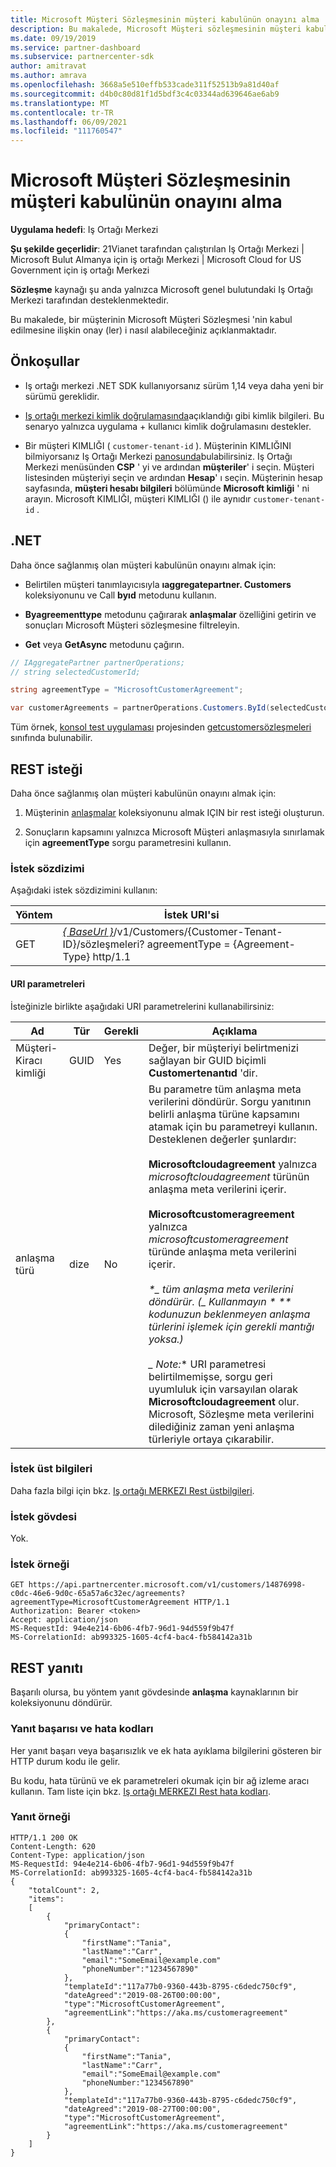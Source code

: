 ```yaml
---
title: Microsoft Müşteri Sözleşmesinin müşteri kabulünün onayını alma
description: Bu makalede, Microsoft Müşteri sözleşmesinin müşteri kabulünün nasıl doğrulanacağı açıklanır.
ms.date: 09/19/2019
ms.service: partner-dashboard
ms.subservice: partnercenter-sdk
author: amitravat
ms.author: amrava
ms.openlocfilehash: 3668a5e510effb533cade311f52513b9a81d40af
ms.sourcegitcommit: d4b0c80d81f1d5bdf3c4c03344ad639646ae6ab9
ms.translationtype: MT
ms.contentlocale: tr-TR
ms.lasthandoff: 06/09/2021
ms.locfileid: "111760547"
---
```

# <a name="get-confirmation-of-customer-acceptance-of-microsoft-customer-agreement"></a>Microsoft Müşteri Sözleşmesinin müşteri kabulünün onayını alma

**Uygulama hedefi**: Iş Ortağı Merkezi

**Şu şekilde geçerlidir**: 21Vianet tarafından çalıştırılan Iş Ortağı Merkezi | Microsoft Bulut Almanya için iş ortağı Merkezi | Microsoft Cloud for US Government için iş ortağı Merkezi

**Sözleşme** kaynağı şu anda yalnızca Microsoft genel bulutundaki Iş Ortağı Merkezi tarafından desteklenmektedir.

Bu makalede, bir müşterinin Microsoft Müşteri Sözleşmesi 'nin kabul edilmesine ilişkin onay (ler) i nasıl alabileceğiniz açıklanmaktadır.

## <a name="prerequisites"></a>Önkoşullar

- Iş ortağı merkezi .NET SDK kullanıyorsanız sürüm 1,14 veya daha yeni bir sürümü gereklidir.

- [Iş ortağı merkezi kimlik doğrulamasında](./partner-center-authentication.md)açıklandığı gibi kimlik bilgileri. Bu senaryo yalnızca uygulama + kullanıcı kimlik doğrulamasını destekler.

- Bir müşteri KIMLIĞI ( `customer-tenant-id` ). Müşterinin KIMLIĞINI bilmiyorsanız Iş Ortağı Merkezi [panosunda](https://partner.microsoft.com/dashboard)bulabilirsiniz. Iş Ortağı Merkezi menüsünden **CSP** ' yi ve ardından **müşteriler**' i seçin. Müşteri listesinden müşteriyi seçin ve ardından **Hesap**' ı seçin. Müşterinin hesap sayfasında, **müşteri hesabı bilgileri** bölümünde **Microsoft kimliği** ' ni arayın. Microsoft KIMLIĞI, müşteri KIMLIĞI () ile aynıdır `customer-tenant-id` .

## <a name="net"></a>.NET

Daha önce sağlanmış olan müşteri kabulünün onayını almak için:

- Belirtilen müşteri tanımlayıcısıyla **ıaggregatepartner. Customers** koleksiyonunu ve Call **byıd** metodunu kullanın.

- **Byagreementtype** metodunu çağırarak **anlaşmalar** özelliğini getirin ve sonuçları Microsoft Müşteri sözleşmesine filtreleyin.

- **Get** veya **GetAsync** metodunu çağırın.

```csharp
// IAggregatePartner partnerOperations;
// string selectedCustomerId;

string agreementType = "MicrosoftCustomerAgreement";

var customerAgreements = partnerOperations.Customers.ById(selectedCustomerId).Agreements.ByAgreementType(agreementType).Get();
```

Tüm örnek, [konsol test uygulaması](https://github.com/PartnerCenterSamples/Partner-Center-SDK-Samples) projesinden [getcustomersözleşmeleri](https://github.com/PartnerCenterSamples/Partner-Center-SDK-Samples/blob/master/Source/Partner%20Center%20SDK%20Samples/Agreements/GetCustomerAgreements.cs) sınıfında bulunabilir.

## <a name="rest-request"></a>REST isteği

Daha önce sağlanmış olan müşteri kabulünün onayını almak için:

1. Müşterinin [anlaşmalar](./agreement-resources.md) koleksiyonunu almak IÇIN bir rest isteği oluşturun.

2. Sonuçların kapsamını yalnızca Microsoft Müşteri anlaşmasıyla sınırlamak için **agreementType** sorgu parametresini kullanın.

### <a name="request-syntax"></a>İstek sözdizimi

Aşağıdaki istek sözdizimini kullanın:

| Yöntem | İstek URI'si                                                                                      |
|--------|--------------------------------------------------------------------------------------------------|
| GET    | [*\{ BaseUrl \}*](partner-center-rest-urls.md)/v1/Customers/{Customer-Tenant-ID}/sözleşmeleri? agreementType = {Agreement-Type} http/1.1 |

#### <a name="uri-parameters"></a>URI parametreleri

İsteğinizle birlikte aşağıdaki URI parametrelerini kullanabilirsiniz:

| Ad             | Tür | Gerekli | Açıklama                                                                               |
|------------------|------|----------|-------------------------------------------------------------------------------------------|
| Müşteri-Kiracı kimliği | GUID | Yes | Değer, bir müşteriyi belirtmenizi sağlayan bir GUID biçimli **Customertenantıd** 'dir. |
| anlaşma türü | dize | No | Bu parametre tüm anlaşma meta verilerini döndürür. Sorgu yanıtının belirli anlaşma türüne kapsamını atamak için bu parametreyi kullanın. Desteklenen değerler şunlardır: <br/><br/> **Microsoftcloudagreement** yalnızca *microsoftcloudagreement* türünün anlaşma meta verilerini içerir.<br/><br/> **Microsoftcustomeragreement** yalnızca *microsoftcustomeragreement* türünde anlaşma meta verilerini içerir.<br/><br/> **\**_ tüm anlaşma meta verilerini döndürür. (_ Kullanmayın* \* ** kodunuzun beklenmeyen anlaşma türlerini işlemek için gerekli mantığı yoksa.) <br/> <br/> _* Note:** URI parametresi belirtilmemişse, sorgu geri uyumluluk için varsayılan olarak **Microsoftcloudagreement** olur. Microsoft, Sözleşme meta verilerini dilediğiniz zaman yeni anlaşma türleriyle ortaya çıkarabilir.  |

### <a name="request-headers"></a>İstek üst bilgileri

Daha fazla bilgi için bkz. [Iş ortağı MERKEZI Rest üstbilgileri](headers.md).

### <a name="request-body"></a>İstek gövdesi

Yok.

### <a name="request-example"></a>İstek örneği

```http
GET https://api.partnercenter.microsoft.com/v1/customers/14876998-c0dc-46e6-9d0c-65a57a6c32ec/agreements?agreementType=MicrosoftCustomerAgreement HTTP/1.1
Authorization: Bearer <token>
Accept: application/json
MS-RequestId: 94e4e214-6b06-4fb7-96d1-94d559f9b47f
MS-CorrelationId: ab993325-1605-4cf4-bac4-fb584142a31b
```

## <a name="rest-response"></a>REST yanıtı

Başarılı olursa, bu yöntem yanıt gövdesinde **anlaşma** kaynaklarının bir koleksiyonunu döndürür.

### <a name="response-success-and-error-codes"></a>Yanıt başarısı ve hata kodları

Her yanıt başarı veya başarısızlık ve ek hata ayıklama bilgilerini gösteren bir HTTP durum kodu ile gelir.

Bu kodu, hata türünü ve ek parametreleri okumak için bir ağ izleme aracı kullanın. Tam liste için bkz. [Iş ortağı MERKEZI Rest hata kodları](error-codes.md).

### <a name="response-example"></a>Yanıt örneği

```http
HTTP/1.1 200 OK
Content-Length: 620
Content-Type: application/json
MS-RequestId: 94e4e214-6b06-4fb7-96d1-94d559f9b47f
MS-CorrelationId: ab993325-1605-4cf4-bac4-fb584142a31b
{
    "totalCount": 2,
    "items":
    [
        {
            "primaryContact":
            {
                "firstName":"Tania",
                "lastName":"Carr",
                "email":"SomeEmail@example.com"
                "phoneNumber":"1234567890"
            },
            "templateId":"117a77b0-9360-443b-8795-c6dedc750cf9",
            "dateAgreed":"2019-08-26T00:00:00",
            "type":"MicrosoftCustomerAgreement",
            "agreementLink":"https://aka.ms/customeragreement"
        },
        {
            "primaryContact":
            {
                "firstName":"Tania",
                "lastName":"Carr",
                "email":"SomeEmail@example.com"
                "phoneNumber:"1234567890"
            },
            "templateId":"117a77b0-9360-443b-8795-c6dedc750cf9",
            "dateAgreed":"2019-08-27T00:00:00",
            "type":"MicrosoftCustomerAgreement",
            "agreementLink":"https://aka.ms/customeragreement"
        }
    ]
}
```
